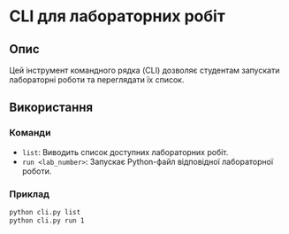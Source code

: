 # CLI для лабораторних робіт

## Опис

Цей інструмент командного рядка (CLI) дозволяє студентам запускати лабораторні роботи та переглядати їх список.

## Використання

### Команди

*   `list`: Виводить список доступних лабораторних робіт.
*   `run <lab_number>`: Запускає Python-файл відповідної лабораторної роботи.

### Приклад

```bash
python cli.py list
python cli.py run 1